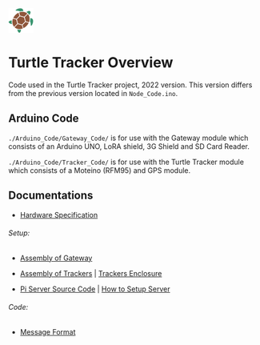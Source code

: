 ![turtle](./Docs/images/turtle-title.png)

# Turtle Tracker Overview

Code used in the Turtle Tracker project, 2022 version. This version differs from the previous version located in `Node_Code.ino`.

## Arduino Code

`./Arduino_Code/Gateway_Code/` is for use with the Gateway module which consists of an Arduino UNO, LoRA shield, 3G Shield and SD Card Reader.

`./Arduino_Code/Tracker_Code/` is for use with the Turtle Tracker module which consists of a Moteino (RFM95) and GPS module.

## Documentations

 - [Hardware Specification](./Docs/Specification.md)

###### Setup:

 - [Assembly of Gateway](./Docs/Assembly_of_Gateway.md)

 - [Assembly of Trackers](./Docs/Assembly_of_Trackers.md) | [Trackers Enclosure](./Docs/3D_Printed_Enclosure/README.md)

 - [Pi Server Source Code](./turtle-tracker-webserver) | [How to Setup Server](Documentation/Water_Sensor_Server/Server_Instructions.md)

###### Code:

 - [Message Format](./Docs/message_format_turtle_tracker.xlsx)
